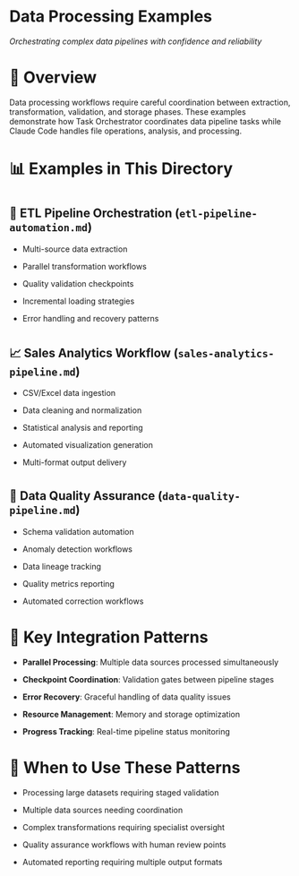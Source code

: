 

# Data Processing Examples

*Orchestrating complex data pipelines with confidence and reliability*

#

# 🌟 Overview

Data processing workflows require careful coordination between extraction, transformation, validation, and storage phases. These examples demonstrate how Task Orchestrator coordinates data pipeline tasks while Claude Code handles file operations, analysis, and processing.

#

# 📊 Examples in This Directory

#

## 🔄 **ETL Pipeline Orchestration** (`etl-pipeline-automation.md`)

- Multi-source data extraction

- Parallel transformation workflows  

- Quality validation checkpoints

- Incremental loading strategies

- Error handling and recovery patterns

#

## 📈 **Sales Analytics Workflow** (`sales-analytics-pipeline.md`)

- CSV/Excel data ingestion

- Data cleaning and normalization

- Statistical analysis and reporting

- Automated visualization generation

- Multi-format output delivery

#

## 🧪 **Data Quality Assurance** (`data-quality-pipeline.md`)

- Schema validation automation

- Anomaly detection workflows

- Data lineage tracking

- Quality metrics reporting

- Automated correction workflows

#

# 🔗 Key Integration Patterns

- **Parallel Processing**: Multiple data sources processed simultaneously

- **Checkpoint Coordination**: Validation gates between pipeline stages

- **Error Recovery**: Graceful handling of data quality issues

- **Resource Management**: Memory and storage optimization

- **Progress Tracking**: Real-time pipeline status monitoring

#

# 🎯 When to Use These Patterns

- Processing large datasets requiring staged validation

- Multiple data sources needing coordination

- Complex transformations requiring specialist oversight

- Quality assurance workflows with human review points

- Automated reporting requiring multiple output formats
